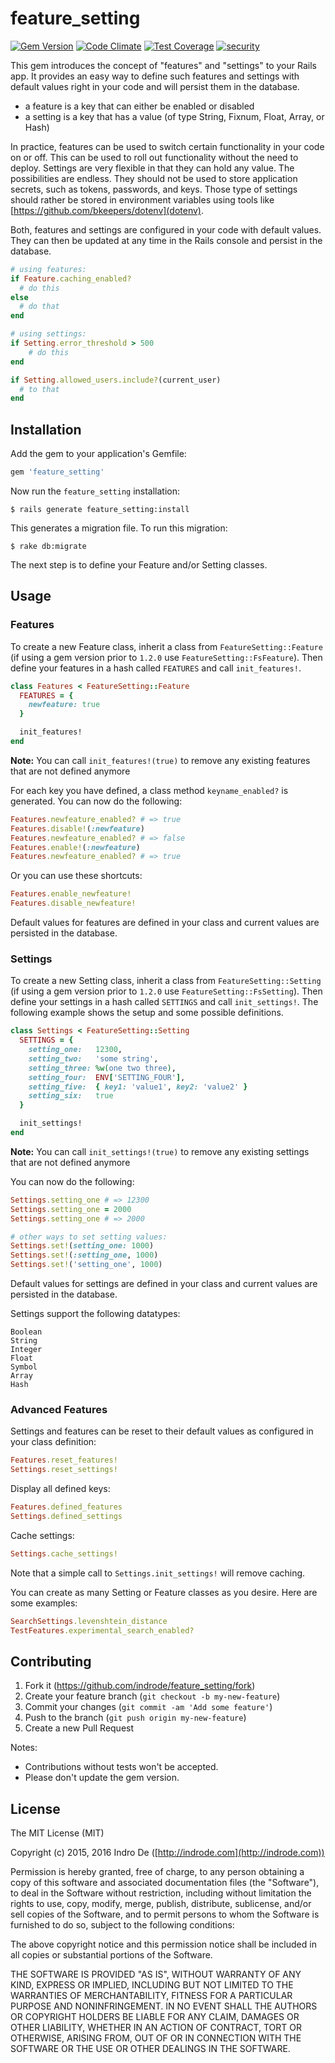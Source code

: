 # feature_setting

[![Gem Version](https://badge.fury.io/rb/feature_setting.svg)](http://badge.fury.io/rb/feature_setting) [![Code Climate](https://codeclimate.com/github/indrode/feature_setting/badges/gpa.svg)](https://codeclimate.com/github/indrode/feature_setting) [![Test Coverage](https://codeclimate.com/github/indrode/feature_setting/badges/coverage.svg)](https://codeclimate.com/github/indrode/feature_setting/coverage) [![security](https://hakiri.io/github/indrode/feature_setting/master.svg)](https://hakiri.io/github/indrode/feature_setting/master)

This gem introduces the concept of "features" and "settings" to your Rails app. It provides an easy way to define such features and settings with default values right in your code and will persist them in the database.

- a feature is a key that can either be enabled or disabled
- a setting is a key that has a value (of type String, Fixnum, Float, Array, or Hash)

In practice, features can be used to switch certain functionality in your code on or off. This can be used to roll out functionality without the need to deploy. Settings are very flexible in that they can hold any value. The possibilities are endless. They should not be used to store application secrets, such as tokens, passwords, and keys. Those type of settings should rather be stored in environment variables using tools like [https://github.com/bkeepers/dotenv](dotenv).

Both, features and settings are configured in your code with default values. They can then be updated at any time in the Rails console and persist in the database.

```ruby
# using features:
if Feature.caching_enabled?
  # do this
else
  # do that
end

# using settings:
if Setting.error_threshold > 500
    # do this
end

if Setting.allowed_users.include?(current_user)
  # to that
end
```

## Installation

Add the gem to your application's Gemfile:

```ruby
gem 'feature_setting'
```

Now run the `feature_setting` installation:

    $ rails generate feature_setting:install

This generates a migration file. To run this migration:

    $ rake db:migrate

The next step is to define your Feature and/or Setting classes.


## Usage

### Features

To create a new Feature class, inherit a class from `FeatureSetting::Feature` (if using a gem version prior to `1.2.0` use `FeatureSetting::FsFeature`). Then define your features in a hash called `FEATURES` and call `init_features!`.

```ruby
class Features < FeatureSetting::Feature
  FEATURES = {
    newfeature: true
  }

  init_features!
end
```
**Note:** You can call `init_features!(true)` to remove any existing features that are not defined anymore

For each key you have defined, a class method `keyname_enabled?` is generated. You can now do the following:

```ruby
Features.newfeature_enabled? # => true
Features.disable!(:newfeature)
Features.newfeature_enabled? # => false
Features.enable!(:newfeature)
Features.newfeature_enabled? # => true
```

Or you can use these shortcuts:

```ruby
Features.enable_newfeature!
Features.disable_newfeature!
```

Default values for features are defined in your class and current values are persisted in the database.


### Settings

To create a new Setting class, inherit a class from `FeatureSetting::Setting` (if using a gem version prior to `1.2.0` use `FeatureSetting::FsSetting`). Then define your settings in a hash called `SETTINGS` and call `init_settings!`. The following example shows the setup and some possible definitions.

```ruby
class Settings < FeatureSetting::Setting
  SETTINGS = {
    setting_one:   12300,
    setting_two:   'some string',
    setting_three: %w(one two three),
    setting_four:  ENV['SETTING_FOUR'],
    setting_five:  { key1: 'value1', key2: 'value2' }
    setting_six:   true
  }

  init_settings!
end
```

**Note:** You can call `init_settings!(true)` to remove any existing settings that are not defined anymore

You can now do the following:

```ruby
Settings.setting_one # => 12300
Settings.setting_one = 2000
Settings.setting_one # => 2000

# other ways to set setting values:
Settings.set!(setting_one: 1000)
Settings.set!(:setting_one, 1000)
Settings.set!('setting_one', 1000)
```

Default values for settings are defined in your class and current values are persisted in the database.

Settings support the following datatypes:

```
Boolean
String
Integer
Float
Symbol
Array
Hash
```

### Advanced Features

Settings and features can be reset to their default values as configured in your class definition:

```ruby
Features.reset_features!
Settings.reset_settings!
```

Display all defined keys:

```ruby
Features.defined_features
Settings.defined_settings
```

Cache settings:

```ruby
Settings.cache_settings!
```
Note that a simple call to `Settings.init_settings!` will remove caching.

You can create as many Setting or Feature classes as you desire. Here are some examples:

```ruby
SearchSettings.levenshtein_distance
TestFeatures.experimental_search_enabled?
```

## Contributing

1. Fork it (https://github.com/indrode/feature_setting/fork)
2. Create your feature branch (`git checkout -b my-new-feature`)
3. Commit your changes (`git commit -am 'Add some feature'`)
4. Push to the branch (`git push origin my-new-feature`)
5. Create a new Pull Request

Notes:

- Contributions without tests won't be accepted.
- Please don't update the gem version.


## License

The MIT License (MIT)

Copyright (c) 2015, 2016 Indro De ([http://indrode.com](http://indrode.com))

Permission is hereby granted, free of charge, to any person obtaining a copy of this software and associated documentation files (the "Software"), to deal in the Software without restriction, including without limitation the rights to use, copy, modify, merge, publish, distribute, sublicense, and/or sell copies of the Software, and to permit persons to whom the Software is furnished to do so, subject to the following conditions:

The above copyright notice and this permission notice shall be included in all copies or substantial portions of the Software.

THE SOFTWARE IS PROVIDED "AS IS", WITHOUT WARRANTY OF ANY KIND, EXPRESS OR IMPLIED, INCLUDING BUT NOT LIMITED TO THE WARRANTIES OF MERCHANTABILITY, FITNESS FOR A PARTICULAR PURPOSE AND NONINFRINGEMENT. IN NO EVENT SHALL THE AUTHORS OR COPYRIGHT HOLDERS BE LIABLE FOR ANY CLAIM, DAMAGES OR OTHER LIABILITY, WHETHER IN AN ACTION OF CONTRACT, TORT OR OTHERWISE, ARISING FROM, OUT OF OR IN CONNECTION WITH THE SOFTWARE OR THE USE OR OTHER DEALINGS IN THE SOFTWARE.
